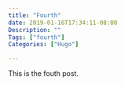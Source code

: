```yaml
---
title: "Fourth"
date: 2019-01-16T17:34:11-08:00
Description: ""
Tags: ["fourth"]
Categories: ["Hugo"]

---
```


This is the fouth post. 
